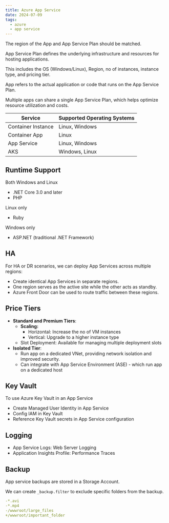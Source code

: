 ```yaml
---
title: Azure App Service
date: 2024-07-09
tags:
  - azure
  - app service
---
```


The region of the App and App Service Plan should be matched.

App Service Plan defines the underlying infrastructure and resources for hosting applications. 

This includes the OS (Windows/Linux), Region, no of instances, instance type, and pricing tier.

App refers to the actual application or code that runs on the App Service Plan.

Multiple apps can share a single App Service Plan, which helps optimize resource utilization and costs.

| Service            | Supported Operating Systems |
|--------------------|-----------------------------|
| Container Instance | Linux, Windows              |
| Container App      | Linux                       |
| App Service        | Linux, Windows              |
| AKS                | Windows, Linux              |

## Runtime Support

Both Windows and Linux
- .NET Core 3.0 and later
- PHP

Linux only
- Ruby

Windows only
- ASP.NET (traditional .NET Framework)

## HA

For HA or DR scenarios, we can deploy App Services across multiple regions:

- Create identical App Services in separate regions.
- One region serves as the active site while the other acts as standby.
- Azure Front Door can be used to route traffic between these regions.

## Price Tiers

- **Standard and Premium Tiers**:
  - **Scaling:**
    - Horizontal: Increase the no of VM instances
    - Vertical: Upgrade to a higher instance type
  - Slot Deployment: Available for managing multiple deployment slots
- **Isolated Tier**: 
  - Run app on a dedicated VNet, providing network isolation and improved security.
  - Can integrate with App Service Environment (ASE) - which run app on a dedicated host

## Key Vault

To use Azure Key Vault in an App Service
- Create Managed User Identity in App Service
- Config IAM in Key Vault
- Reference Key Vault secrets in App Service configuration

## Logging

- App Service Logs: Web Server Logging
- Application Insights Profile: Performance Traces

## Backup

App service backups are stored in a Storage Account.

We can create `_backup.filter` to exclude specific folders from the backup.

```yaml
-*.avi
-*.mp4
-/wwwroot/large_files
+/wwwroot/important_folder
```
